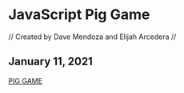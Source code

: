 # JavaScript Pig Game
// Created by Dave Mendoza and Elijah Arcedera //
## January 11, 2021

[PIG GAME](https://elijaharc.github.io/batch5-pig-game/index.html)
